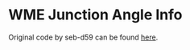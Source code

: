 # WME Junction Angle Info

Original code by seb-d59 can be found [here](https://greasyfork.org/en/scripts/35547-wme-junction-angle-info).
